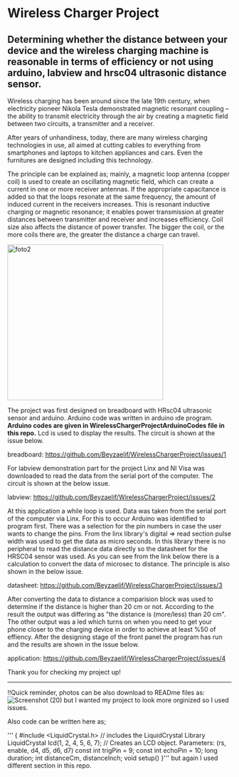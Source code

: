 # Wireless Charger Project
## Determining whether the distance between your device and the wireless charging machine is reasonable in terms of efficiency or not using arduino, labview and hrsc04 ultrasonic distance sensor.


Wireless charging has been around since the late 19th century, when electricity pioneer Nikola Tesla demonstrated magnetic resonant coupling – the ability to transmit electricity through the air by creating a magnetic field between two circuits, a transmitter and a receiver.

After years of unhandiness, today, there are many wireless charging technologies in use, all aimed at cutting cables to everything from smartphones and laptops to kitchen appliances and cars. Even the furnitures are designed including this technology. 

The principle can be explained as; mainly, a magnetic loop antenna (copper coil) is used to create an oscillating magnetic field, which can create a current in one or more receiver antennas. If the appropriate capacitance is added so that the loops resonate at the same frequency, the amount of induced current in the receivers increases. This is resonant inductive charging or magnetic resonance; it enables power transmission at greater distances between transmitter and receiver and increases efficiency. Coil size also affects the distance of power transfer. The bigger the coil, or the more coils there are, the greater the distance a charge can travel. 



<img width="350" alt="foto2" src="https://user-images.githubusercontent.com/79105577/171506748-c2880be2-de97-4726-b97d-f5bdeea9fe6d.png">


The project was first designed on breadboard with HRsc04 ultrasonic sensor and arduino. Arduino code was written in arduino ıde program. 
**Arduino codes are given in WirelessChargerProjectArduinoCodes file in this repo.** Lcd is used to display the results. The circuit is shown at the issue below.

breadboard: https://github.com/Beyzaelif/WirelessChargerProject/issues/1


For labview demonstration part for the project Linx and NI Visa was downloaded to read the data from the serial port of the computer. The circuit is shown at the  below issue. 

labview: https://github.com/Beyzaelif/WirelessChargerProject/issues/2

At this application a while loop is used. Data was taken from the serial port of the computer via Linx. For this to occur Arduino was identified to program first. There was a selection for the pin numbers in case the user wants to change the pins. From the linx library's digital => read section pulse width was used to get the data as micro seconds. In this library there is no peripheral to read the distance data directly so the datasheet for the HRSC04 sensor was used. As you can see from the link below there is a calculation to convert the data of microsec to distance. The principle is also shown in the below issue. 

datasheet: https://github.com/Beyzaelif/WirelessChargerProject/issues/3


After converting the data to distance a comparision block was used to determine if the distance is higher than 20 cm or not. According to the result the output was differing as "the distance is (more/less) than 20 cm". The other output was a led which turns on when you need to get your phone closer to the charging device in order to achieve at least %50 of effiency. After the designing stage of the front panel the program has run and the results are shown in the issue below.


application: https://github.com/Beyzaelif/WirelessChargerProject/issues/4

Thank you for checking my project up! 

-------------------------------------------------------------------------------------------------------------------------------------------------------------------

 !!Quick reminder, photos can be also download to READme files as: ![Screenshot (20)](https://user-images.githubusercontent.com/79105577/171654504-e4bde42b-8d2d-4336-804f-2da87be645e8.png) but I wanted my project to look more orginized so I used issues.
 
Also code can be written here as; 

'''
{
#include <LiquidCrystal.h> // includes the LiquidCrystal Library
LiquidCrystal lcd(1, 2, 4, 5, 6, 7); // Creates an LCD object. Parameters: (rs, enable, d4, d5, d6, d7)
const int trigPin = 9;
const int echoPin = 10;
long duration;
int distanceCm, distanceInch;
void setup() 
}'''
but again I used different section in this repo.



















